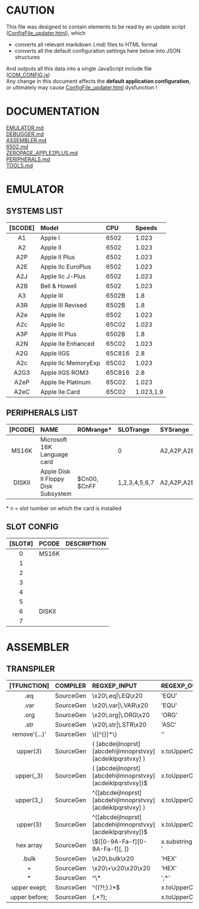 # CAUTION

This file was designed to contain elements to be read by an update script ([ConfigFile_updater.html](../tools/ConfigFile_updater.html)), which  
* converts all relevant markdown (.md) files to HTML format  
* converts all the default configuration settings here below into JSON structures  

And outputs all this data into a single JavaScript include file ([COM_CONFIG.js](../res/COM_CONFIG.js))  
Any change in this document affects the **default application configuration**, or ultimately may cause [ConfigFile_updater.html](../tools/ConfigFile_updater.html) dysfunction !


# DOCUMENTATION  
[EMULATOR.md](https://github.com/RetroAppleJS/RetroAppleJS.github.io/blob/main/docs/EMULATOR.md)  
[DEBUGGER.md](https://github.com/RetroAppleJS/RetroAppleJS.github.io/blob/main/docs/DEBUGGER.md)  
[ASSEMBLER.md](https://github.com/RetroAppleJS/RetroAppleJS.github.io/blob/main/docs/ASSEMBLER.md)   
[6502.md](https://github.com/RetroAppleJS/RetroAppleJS.github.io/blob/main/docs/6502.md)  
[ZEROPAGE_APPLE2PLUS.md](https://github.com/RetroAppleJS/RetroAppleJS.github.io/blob/main/docs/ZEROPAGE_APPLE2PLUS.md)  
[PERIPHERALS.md](https://github.com/RetroAppleJS/RetroAppleJS.github.io/blob/main/docs/PERIPHERALS.md)  
[TOOLS.md](https://github.com/RetroAppleJS/RetroAppleJS.github.io/blob/main/docs/TOOLS.md) 

# EMULATOR

## SYSTEMS LIST

|[SCODE]| Model              | CPU        | Speeds    |
| :---: | :----------------- | :--------- | :-------- |
| A1    | Apple I            | 6502       | 1.023     |
| A2    | Apple II           | 6502       | 1.023     |
| A2P   | Apple II Plus      | 6502       | 1.023     |
| A2E   | Apple IIc EuroPlus | 6502       | 1.023     |
| A2J   | Apple IIc J-Plus   | 6502       | 1.023     |
| A2B   | Bell & Howell      | 6502       | 1.023     |
| A3    | Apple III          | 6502B      | 1.8       |
| A3R   | Apple III Revised  | 6502B      | 1.8       |
| A2e   | Apple IIe          | 6502       | 1.023     |
| A2c   | Apple IIc          | 65C02      | 1.023     |
| A3P   | Apple III Plus     | 6502B      | 1.8       |
| A2N   | Apple IIe Enhanced | 65C02      | 1.023     |
| A2G   | Apple IIGS         | 65C816     | 2.8       |
| A2c   | Apple IIc MemoryExp| 65C02      | 1.023     |
| A2G3  | Apple IIGS ROM3    | 65C816     | 2.8       |
| A2eP  | Apple IIe Platinum | 65C02      | 1.023     |
| A2eC  | Apple IIe Card     | 65C02      | 1.023,1.9 |


## PERIPHERALS LIST

|[PCODE]| NAME                                   | ROMrange\*      | SLOTrange    | SYSrange    | Manuals       |
| :-----: | :----------------------------------- | :-------------- | :------------|:----------- |:------------- |
| MS16K   | Microsoft 16K Language card          |                 | 0            | A2,A2P,A2E  |               | 
| DISKII  | Apple Disk II Floppy Disk Subsystem  |     $Cn00, $CnFF| 1,2,3,4,5,6,7| A2,A2P,A2E  | [user_manual](https://mirrors.apple2.org.za/Apple%20II%20Documentation%20Project/Peripherals/Disk%20Drives/Apple%20Disk%20II/Manuals/Apple%20Disk%20II%20Floppy%20Disk%20Subsystem%20-%20Installation%20and%20Operating%20Manual.pdf),[technical_manual](https://www.bigmessowires.com/2021/11/12/the-amazing-disk-ii-controller-card/) |


\* n = slot number on which the card is installed

## SLOT CONFIG

|[SLOT#] | PCODE      | DESCRIPTION       |
| :----: | :--------- | :---------------- |
|   0    | MS16K      |                   | 
|   1    |            |                   |
|   2    |            |                   |
|   3    |            |                   |
|   4    |            |                   |
|   5    |            |                   |
|   6    | DISKII     |                   |
|   7    |            |                   |

# ASSEMBLER

## TRANSPILER

|[TFUNCTION]    | COMPILER  | REGXEP_INPUT                    | REGEXP_OUTPUT                       |
| :-----------: | :-------- | :------------------------------ | :---------------------------------- |
|    .eq        | SourceGen | \\x20\\.eq\|\\.EQ\\x20            | 'EQU'                               | 
|    .var       | SourceGen | \\x20\\.var\|\\.VAR\\x20                | 'EQU'                               | 
|    .org       | SourceGen | \\x20\\.org\|\\.ORG\\x20                | 'ORG'                               |
|   .str        | SourceGen | \\x20\\.str\|\\.STR\\x20                | 'ASC'                               |
| remove'{...}' | SourceGen | \\{[^{}]*\\}                    | ''                                  |
| upper(_3_)    | SourceGen |( [abcdeijlnoprst][abcdehijlmnoprstvxy][acdeiklpqrstvxy] )|x.toUpperCase()|
| upper(_3)     | SourceGen |( [abcdeijlnoprst][abcdehijlmnoprstvxy][acdeiklpqrstvxy])$|x.toUpperCase()|
| upper(3_)     | SourceGen |^([abcdeijlnoprst][abcdehijlmnoprstvxy][acdeiklpqrstvxy] )|x.toUpperCase()|
| upper(3)      | SourceGen |^([abcdeijlnoprst][abcdehijlmnoprstvxy][acdeiklpqrstvxy])$|x.toUpperCase()|
| hex array     | SourceGen | \\$([0-9A-Fa-f][0-9A-Fa-f][, ]) |x.substring(1,3).toUpperCase()+' '   |
|    .bulk      | SourceGen | \\x20\\.bulk\\x20               | 'HEX'                               |
|    +          | SourceGen | \\x20\\+\\x20\\x20\\x20         | 'HEX'                               |
|    *          | SourceGen | ^\\*                            | ';*'                                |
| upper exept;  | SourceGen | ^((?!;).)*$                     | x.toUpperCase()                     |
| upper before; | SourceGen | (.*?);                          | x.toUpperCase()                     |



